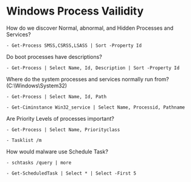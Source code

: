 # Windows Process Vailidity
How do we discover Normal, abnormal, and Hidden Processes and Services?
```
- Get-Process SMSS,CSRSS,LSASS | Sort -Property Id
```
Do boot processes have descriptions?
```
- Get-Process | Select Name, Id, Description | Sort -Property Id
```
Where do the system processes and services normally run from? (C:\Windows\System32)
```
- Get-Process | Select Name, Id, Path
```
```
- Get-Ciminstance Win32_service | Select Name, Processid, Pathname
```
Are Priority Levels of processes important?
```
- Get-Process | Select Name, Priorityclass
```
```
- Tasklist /m
```
How would malware use Schedule Task?
```
- schtasks /query | more
```
~~~
- Get-ScheduledTask | Select * | Select -First 5
~~~
